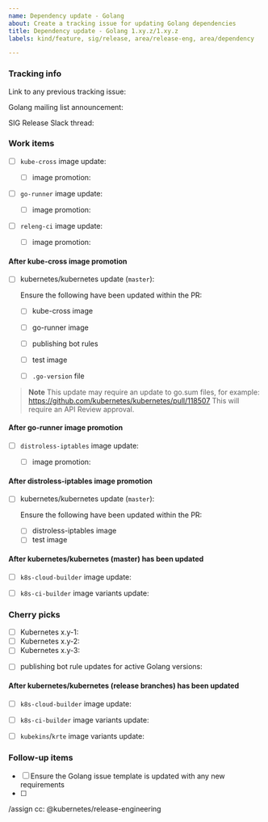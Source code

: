 ```yaml
---
name: Dependency update - Golang
about: Create a tracking issue for updating Golang dependencies
title: Dependency update - Golang 1.xy.z/1.xy.z
labels: kind/feature, sig/release, area/release-eng, area/dependency

---
```

<!--
Please only use this template if you are a Release Manager updating
Golang dependencies.
-->

### Tracking info

<!-- Search query: https://github.com/kubernetes/release/issues?q=is%3Aissue+Dependency+update+-+Golang -->
<!-- Example: https://github.com/kubernetes/release/issues/2694 -->
Link to any previous tracking issue: 

<!-- golang-announce mailing list: https://groups.google.com/g/golang-announce -->
Golang mailing list announcement: 

SIG Release Slack thread: 

### Work items

<!-- Example: https://github.com/kubernetes/release/pull/2696 -->
- [ ] `kube-cross` image update: 

  <!-- Example: https://github.com/kubernetes/k8s.io/pull/4312 -->
  - [ ] image promotion: 

<!-- Example: https://github.com/kubernetes/release/pull/2696 -->
- [ ] `go-runner` image update: 

  <!-- Example: https://github.com/kubernetes/k8s.io/pull/4313 -->
  - [ ] image promotion: 

<!-- Example: https://github.com/kubernetes/release/pull/2696 -->
- [ ] `releng-ci` image update: 

  <!-- Example: https://github.com/kubernetes/k8s.io/pull/4314 -->
  - [ ] image promotion: 

#### After kube-cross image promotion

<!-- Example: https://github.com/kubernetes/kubernetes/pull/112900 -->
- [ ] kubernetes/kubernetes update (`master`): 

  Ensure the following have been updated within the PR:

  - [ ] kube-cross image
  - [ ] go-runner image
  - [ ] publishing bot rules
  - [ ] test image
  - [ ] `.go-version` file


> **Note**
> This update may require an update to go.sum files, for example: https://github.com/kubernetes/kubernetes/pull/118507
> This will require an API Review approval.

#### After go-runner image promotion

<!-- Example: https://github.com/kubernetes/release/pull/2920 -->
- [ ] `distroless-iptables` image update: 

  <!-- Example: https://github.com/kubernetes/k8s.io/pull/4263 -->
  - [ ] image promotion: 

#### After distroless-iptables image promotion

<!-- Example: https://github.com/kubernetes/kubernetes/pull/112892 -->
- [ ] kubernetes/kubernetes update (`master`): 

  Ensure the following have been updated within the PR:

  - [ ] distroless-iptables image
  - [ ] test image

#### After kubernetes/kubernetes (master) has been updated

<!-- Example: https://github.com/kubernetes/release/pull/2699 -->
- [ ] `k8s-cloud-builder` image update: 

<!-- Example: https://github.com/kubernetes/release/pull/2699 -->
- [ ] `k8s-ci-builder` image variants update: 

### Cherry picks

<!--
Depending on the Golang release type, this section may not be required.

General rule of thumb:
Only cherry pick Golang patch releases to branches that have the same Golang
minor release version.

Concrete example:
At the time of this template's creation, go1.15.5 was just merged on our
primary development branch and the following Golang versions were active on
in-support kubernetes/kubernetes release branches:
- `master`: go1.15.5
- `release-1.19`: go1.15.2
- `release-1.18`: go1.13.15
- `release-1.17`: go1.13.15

In this case, we would only cherry pick the go1.15.5 to the `release-1.19`
branch, since it is the only other branch with a go1.15 minor version on it.
-->

- [ ] Kubernetes x.y-1: 
- [ ] Kubernetes x.y-2: 
- [ ] Kubernetes x.y-3: 

<!--
  If the Golang version of the active development branch (`master`) is newer than
any of the Golang versions on _active_ release branches, then the current
Golang versions for all release branches need to be updated within publishing
bot rules.
  Concrete example:
  - `master` was just updated from go1.16.6 to go1.16.7
  - cherry picks were issued to the 1.22 and 1.21 branches
  - `release-1.20` was also updated from go1.15.14 to go1.15.15
  - these changes were cherry picked to the 1.19 branch

  In this case, because we updated the default go version on `master` to
go1.16.7, there's no action required for staging repositories using go1.16.
  However, for staging repository branches using go1.15, the `master` branch's
publishing bot rules need to be updated to learn about the Golang update that
happened for the 1.20 and 1.19 Kubernetes release branches.
  PR: https://github.com/kubernetes/kubernetes/pull/104226
-->
- [ ] publishing bot rule updates for active Golang versions: 


#### After kubernetes/kubernetes (release branches) has been updated

<!-- Example: https://github.com/kubernetes/release/pull/2699 -->
- [ ] `k8s-cloud-builder` image update: 

<!-- Example: https://github.com/kubernetes/release/pull/2699 -->
- [ ] `k8s-ci-builder` image variants update: 

<!-- Example: https://github.com/kubernetes/test-infra/pull/27712 -->
- [ ] `kubekins`/`krte` image variants update: 

### Follow-up items

<!--
Use this section to list out process improvements or items that need to be
addressed before the next Golang update.
-->

- [ ] Ensure the Golang issue template is updated with any new requirements
- [ ] <Any other follow up items>

/assign
cc: @kubernetes/release-engineering
